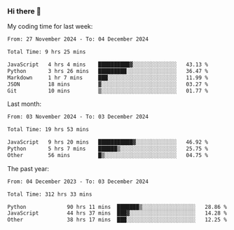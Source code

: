 ### Hi there 👋

My coding time for last week:

<!--START_SECTION:week-->

```txt
From: 27 November 2024 - To: 04 December 2024

Total Time: 9 hrs 25 mins

JavaScript   4 hrs 4 mins    ██████████▓░░░░░░░░░░░░░░   43.13 %
Python       3 hrs 26 mins   █████████░░░░░░░░░░░░░░░░   36.47 %
Markdown     1 hr 7 mins     ███░░░░░░░░░░░░░░░░░░░░░░   11.99 %
JSON         18 mins         ▓░░░░░░░░░░░░░░░░░░░░░░░░   03.27 %
Git          10 mins         ▒░░░░░░░░░░░░░░░░░░░░░░░░   01.77 %
```

<!--END_SECTION:week-->

Last month:

<!--START_SECTION:month-->

```txt
From: 03 November 2024 - To: 03 December 2024

Total Time: 19 hrs 53 mins

JavaScript   9 hrs 20 mins   ███████████▓░░░░░░░░░░░░░   46.92 %
Python       5 hrs 7 mins    ██████▒░░░░░░░░░░░░░░░░░░   25.75 %
Other        56 mins         █▒░░░░░░░░░░░░░░░░░░░░░░░   04.75 %
```

<!--END_SECTION:month-->

The past year:

<!--START_SECTION:year-->

```txt
From: 04 December 2023 - To: 03 December 2024

Total Time: 312 hrs 33 mins

Python             90 hrs 11 mins  ███████▒░░░░░░░░░░░░░░░░░   28.86 %
JavaScript         44 hrs 37 mins  ███▓░░░░░░░░░░░░░░░░░░░░░   14.28 %
Other              38 hrs 17 mins  ███░░░░░░░░░░░░░░░░░░░░░░   12.25 %
```

<!--END_SECTION:year-->
